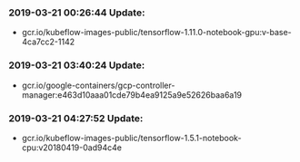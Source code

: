 ### 2019-03-21 00:26:44 Update:

- gcr.io/kubeflow-images-public/tensorflow-1.11.0-notebook-gpu:v-base-4ca7cc2-1142
### 2019-03-21 03:40:24 Update:

- gcr.io/google-containers/gcp-controller-manager:e463d10aaa01cde79b4ea9125a9e52626baa6a19
### 2019-03-21 04:27:52 Update:

- gcr.io/kubeflow-images-public/tensorflow-1.5.1-notebook-cpu:v20180419-0ad94c4e
